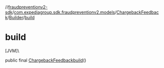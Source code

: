 //[fraudpreventionv2-sdk](../../../../index.md)/[com.expediagroup.sdk.fraudpreventionv2.models](../../index.md)/[ChargebackFeedback](../index.md)/[Builder](index.md)/[build](build.md)

# build

[JVM]\

public final [ChargebackFeedback](../index.md)[build](build.md)()
